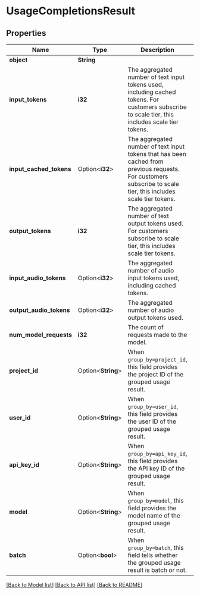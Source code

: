 # UsageCompletionsResult

## Properties

Name | Type | Description | Notes
------------ | ------------- | ------------- | -------------
**object** | **String** |  | 
**input_tokens** | **i32** | The aggregated number of text input tokens used, including cached tokens. For customers subscribe to scale tier, this includes scale tier tokens. | 
**input_cached_tokens** | Option<**i32**> | The aggregated number of text input tokens that has been cached from previous requests. For customers subscribe to scale tier, this includes scale tier tokens. | [optional]
**output_tokens** | **i32** | The aggregated number of text output tokens used. For customers subscribe to scale tier, this includes scale tier tokens. | 
**input_audio_tokens** | Option<**i32**> | The aggregated number of audio input tokens used, including cached tokens. | [optional]
**output_audio_tokens** | Option<**i32**> | The aggregated number of audio output tokens used. | [optional]
**num_model_requests** | **i32** | The count of requests made to the model. | 
**project_id** | Option<**String**> | When `group_by=project_id`, this field provides the project ID of the grouped usage result. | [optional]
**user_id** | Option<**String**> | When `group_by=user_id`, this field provides the user ID of the grouped usage result. | [optional]
**api_key_id** | Option<**String**> | When `group_by=api_key_id`, this field provides the API key ID of the grouped usage result. | [optional]
**model** | Option<**String**> | When `group_by=model`, this field provides the model name of the grouped usage result. | [optional]
**batch** | Option<**bool**> | When `group_by=batch`, this field tells whether the grouped usage result is batch or not. | [optional]

[[Back to Model list]](../README.md#documentation-for-models) [[Back to API list]](../README.md#documentation-for-api-endpoints) [[Back to README]](../README.md)


